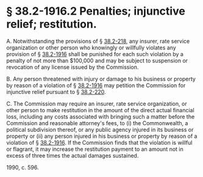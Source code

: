 # § 38.2-1916.2 Penalties; injunctive relief; restitution.

<p>A. Notwithstanding the provisions of § <a href='http://law.lis.virginia.gov/vacode/38.2-218/'>38.2-218</a>, any insurer, rate service organization or other person who knowingly or willfully violates any provision of § <a href='http://law.lis.virginia.gov/vacode/38.2-1916/'>38.2-1916</a> shall be punished for each such violation by a penalty of not more than $100,000 and may be subject to suspension or revocation of any license issued by the Commission.</p><p>B. Any person threatened with injury or damage to his business or property by reason of a violation of § <a href='http://law.lis.virginia.gov/vacode/38.2-1916/'>38.2-1916</a> may petition the Commission for injunctive relief pursuant to § <a href='http://law.lis.virginia.gov/vacode/38.2-220/'>38.2-220</a>.</p><p>C. The Commission may require an insurer, rate service organization, or other person to make restitution in the amount of the direct actual financial loss, including any costs associated with bringing such a matter before the Commission and reasonable attorney's fees, to (i) the Commonwealth, a political subdivision thereof, or any public agency injured in its business or property or (ii) any person injured in his business or property by reason of a violation of § <a href='http://law.lis.virginia.gov/vacode/38.2-1916/'>38.2-1916</a>. If the Commission finds that the violation is willful or flagrant, it may increase the restitution payment to an amount not in excess of three times the actual damages sustained.</p><p>1990, c. 596.</p>